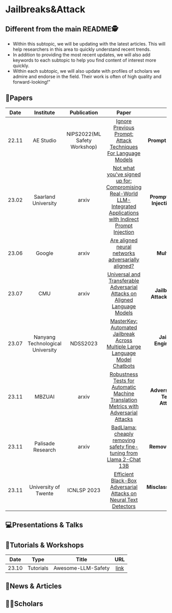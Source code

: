 # Jailbreaks&Attack

## Different from the main README🕵️

- Within this subtopic, we will be updating with the latest articles. This will help researchers in this area to quickly understand recent trends.
- In addition to providing the most recent updates, we will also add keywords to each subtopic to help you find content of interest more quickly.
- Within each subtopic, we will also update with profiles of scholars we admire and endorse in the field. Their work is often of high quality and forward-looking!"

## 📑Papers

| Date  |            Institute             |         Publication          |                                                                         Paper                                                                         |                                        Keywords                                         |
|:-----:|:--------------------------------:|:----------------------------:|:-----------------------------------------------------------------------------------------------------------------------------------------------------:|:---------------------------------------------------------------------------------------:|
| 22.11 |            AE Studio             | NIPS2022(ML Safety Workshop) |                           [Ignore Previous Prompt: Attack Techniques For Language Models](https://arxiv.org/abs/2211.09527)                           |                           **Prompt Injection**&**Misaligned**                           |
| 23.02 |       Saarland University        |            arxiv             | [Not what you've signed up for: Compromising Real-World LLM-Integrated Applications with Indirect Prompt Injection](https://arxiv.org/abs/2302.12173) | **Adversarial Prompting**&**Indirect Prompt Injection**&**LLM-Integrated Applications** |
| 23.06 |              Google              |            arxiv             |                                [Are aligned neural networks adversarially aligned?](https://arxiv.org/abs/2306.15447)                                 |                              **Multimodal**&**Jailbreak**                               |
| 23.07 |               CMU                |            arxiv             |                     [Universal and Transferable Adversarial Attacks on Aligned Language Models](https://arxiv.org/abs/2307.15043)                     |              **Jailbreak**&**Transferable Attack**&**Adversarial Attack**               |
| 23.07 | Nanyang Technological University |           NDSS2023           |                   [MasterKey: Automated Jailbreak Across Multiple Large Language Model Chatbots](https://arxiv.org/abs/2307.08715)                    |             **Jailbreak**&**Reverse-Engineering**&**Automatic Generation**              |
| 23.11 |              MBZUAI              |            arxiv             |                [Robustness Tests for Automatic Machine Translation Metrics with Adversarial Attacks](https://arxiv.org/abs/2311.00508)                |        **Adversarially-synthesized Texts**&**Word-level Attacks**&**Evaluation**        |
| 23.11 |        Palisade Research         |            arxiv             |                        [BadLlama: cheaply removing safety fine-tuning from Llama 2-Chat 13B](https://arxiv.org/abs/2311.00117)                        |                              **Remove Safety Fine-tuning**                              |
| 23.11 |       University of Twente       |         ICNLSP 2023          |                         [Efficient Black-Box Adversarial Attacks on Neural Text Detectors](https://arxiv.org/abs/2311.01873)                          |                      **Misclassification**&**Adversarial attacks**                      |


## 💻Presentations & Talks


## 📖Tutorials & Workshops

| Date  |   Type    |       Title        |                         URL                          |
|:-----:|:---------:|:------------------:|:----------------------------------------------------:|
| 23.10 | Tutorials | Awesome-LLM-Safety | [link](https://github.com/ydyjya/Awesome-LLM-Safety) |

## 📰News & Articles

## 🧑‍🏫Scholars